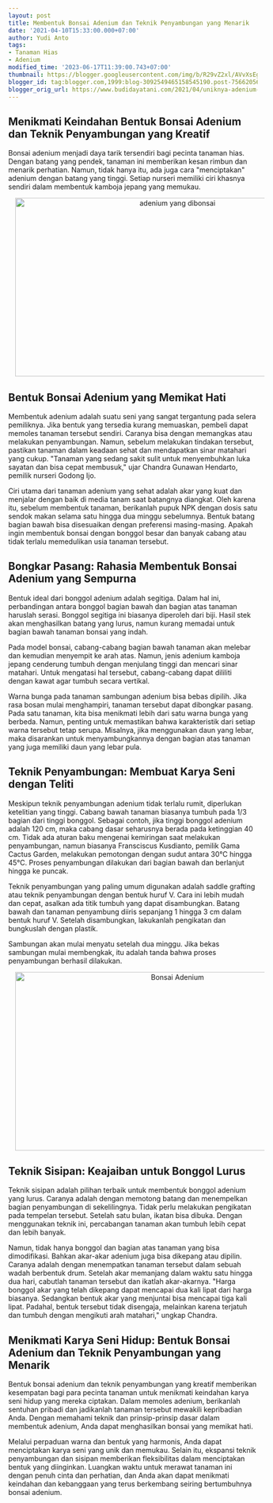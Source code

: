 ```yaml
---
layout: post
title: Membentuk Bonsai Adenium dan Teknik Penyambungan yang Menarik
date: '2021-04-10T15:33:00.000+07:00'
author: Yudi Anto
tags:
- Tanaman Hias
- Adenium
modified_time: '2023-06-17T11:39:00.743+07:00'
thumbnail: https://blogger.googleusercontent.com/img/b/R29vZ2xl/AVvXsEgFlMF3bDDHes_OjU6_rnLooeEfQouHuIGaaJ9uM_HZO86zesyQE_fhubMUCiyF_9NFS5_pxorzD5IWDXKdgsw_eR1U7j6KfgSBmyhDwQVDqyNQ_aJW-JGeFaspKGZedcd-nmuklXv1lqm2U-hFZkAMn6jVPAFx6CB4RLVGUOBRUxkai01tpo3jAHRn2w/s72-w640-c-h360/Bonsai%20Adenium1.jpg
blogger_id: tag:blogger.com,1999:blog-3092549465158545190.post-7566205607138139622
blogger_orig_url: https://www.budidayatani.com/2021/04/uniknya-adenium-kalau-dibonsai.html
---
```


<h2>Menikmati Keindahan Bentuk Bonsai Adenium dan Teknik Penyambungan yang Kreatif</h2><p>Bonsai adenium menjadi daya tarik tersendiri bagi pecinta tanaman hias. Dengan batang yang pendek, tanaman ini memberikan kesan rimbun dan menarik perhatian. Namun, tidak hanya itu, ada juga cara "menciptakan" adenium dengan batang yang tinggi. Setiap nurseri memiliki ciri khasnya sendiri dalam membentuk kamboja jepang yang memukau.</p><div class="separator" style="clear: both; text-align: center;"><a href="https://blogger.googleusercontent.com/img/b/R29vZ2xl/AVvXsEgFlMF3bDDHes_OjU6_rnLooeEfQouHuIGaaJ9uM_HZO86zesyQE_fhubMUCiyF_9NFS5_pxorzD5IWDXKdgsw_eR1U7j6KfgSBmyhDwQVDqyNQ_aJW-JGeFaspKGZedcd-nmuklXv1lqm2U-hFZkAMn6jVPAFx6CB4RLVGUOBRUxkai01tpo3jAHRn2w/s2133/Bonsai%20Adenium1.jpg" imageanchor="1" style="margin-left: 1em; margin-right: 1em;"><img alt="adenium yang dibonsai" border="0" data-original-height="1200" data-original-width="2133" height="360" src="https://blogger.googleusercontent.com/img/b/R29vZ2xl/AVvXsEgFlMF3bDDHes_OjU6_rnLooeEfQouHuIGaaJ9uM_HZO86zesyQE_fhubMUCiyF_9NFS5_pxorzD5IWDXKdgsw_eR1U7j6KfgSBmyhDwQVDqyNQ_aJW-JGeFaspKGZedcd-nmuklXv1lqm2U-hFZkAMn6jVPAFx6CB4RLVGUOBRUxkai01tpo3jAHRn2w/w640-h360/Bonsai%20Adenium1.jpg" width="640" /></a></div><h2>Bentuk Bonsai Adenium yang Memikat Hati</h2><p>Membentuk adenium adalah suatu seni yang sangat tergantung pada selera pemiliknya. Jika bentuk yang tersedia kurang memuaskan, pembeli dapat memoles tanaman tersebut sendiri. Caranya bisa dengan memangkas atau melakukan penyambungan. Namun, sebelum melakukan tindakan tersebut, pastikan tanaman dalam keadaan sehat dan mendapatkan sinar matahari yang cukup. "Tanaman yang sedang sakit sulit untuk menyembuhkan luka sayatan dan bisa cepat membusuk," ujar Chandra Gunawan Hendarto, pemilik nurseri Godong Ijo.</p><p>Ciri utama dari tanaman adenium yang sehat adalah akar yang kuat dan menjalar dengan baik di media tanam saat batangnya diangkat. Oleh karena itu, sebelum membentuk tanaman, berikanlah pupuk NPK dengan dosis satu sendok makan selama satu hingga dua minggu sebelumnya. Bentuk batang bagian bawah bisa disesuaikan dengan preferensi masing-masing. Apakah ingin membentuk bonsai dengan bonggol besar dan banyak cabang atau tidak terlalu memedulikan usia tanaman tersebut.</p><h2>Bongkar Pasang: Rahasia Membentuk Bonsai Adenium yang Sempurna</h2><p>Bentuk ideal dari bonggol adenium adalah segitiga. Dalam hal ini, perbandingan antara bonggol bagian bawah dan bagian atas tanaman haruslah serasi. Bonggol segitiga ini biasanya diperoleh dari biji. Hasil stek akan menghasilkan batang yang lurus, namun kurang memadai untuk bagian bawah tanaman bonsai yang indah.</p><p>Pada model bonsai, cabang-cabang bagian bawah tanaman akan melebar dan kemudian menyempit ke arah atas. Namun, jenis adenium kamboja jepang cenderung tumbuh dengan menjulang tinggi dan mencari sinar matahari. Untuk mengatasi hal tersebut, cabang-cabang dapat dililiti dengan kawat agar tumbuh secara vertikal.</p><p>Warna bunga pada tanaman sambungan adenium bisa bebas dipilih. Jika rasa bosan mulai menghampiri, tanaman tersebut dapat dibongkar pasang. Pada satu tanaman, kita bisa menikmati lebih dari satu warna bunga yang berbeda. Namun, penting untuk memastikan bahwa karakteristik dari setiap warna tersebut tetap serupa. Misalnya, jika menggunakan daun yang lebar, maka disarankan untuk menyambungkannya dengan bagian atas tanaman yang juga memiliki daun yang lebar pula.</p><h2>Teknik Penyambungan: Membuat Karya Seni dengan Teliti</h2><p>Meskipun teknik penyambungan adenium tidak terlalu rumit, diperlukan ketelitian yang tinggi. Cabang bawah tanaman biasanya tumbuh pada 1/3 bagian dari tinggi bonggol. Sebagai contoh, jika tinggi bonggol adenium adalah 120 cm, maka cabang dasar seharusnya berada pada ketinggian 40 cm. Tidak ada aturan baku mengenai kemiringan saat melakukan penyambungan, namun biasanya Fransciscus Kusdianto, pemilik Gama Cactus Garden, melakukan pemotongan dengan sudut antara 30°C hingga 45°C. Proses penyambungan dilakukan dari bagian bawah dan berlanjut hingga ke puncak.</p><p>Teknik penyambungan yang paling umum digunakan adalah saddle grafting atau teknik penyambungan dengan bentuk huruf V. Cara ini lebih mudah dan cepat, asalkan ada titik tumbuh yang dapat disambungkan. Batang bawah dan tanaman penyambung diiris sepanjang 1 hingga 3 cm dalam bentuk huruf V. Setelah disambungkan, lakukanlah pengikatan dan bungkuslah dengan plastik.</p><p>Sambungan akan mulai menyatu setelah dua minggu. Jika bekas sambungan mulai membengkak, itu adalah tanda bahwa proses penyambungan berhasil dilakukan.</p><div class="separator" style="clear: both; text-align: center;"><a href="https://blogger.googleusercontent.com/img/b/R29vZ2xl/AVvXsEiA0N5BW-qudegKG-nnTVcYPBIlrBZDV-6acZZ9hIOWGlO1VzNoXws7V_7fIiWyBHbWkGzFn3ah8XNeN1wEskZekkhSIjRhGLxPp9ac-HlZGQxcLQhVnBV_zoM6CE2fxY26fHuJ-nDDWiKoUD6a6C4RCqVURqfncYvmeta1LWbjfcwohhARQz5UZ2EoyQ/s2133/Bonsai%20Adenium.jpg" imageanchor="1" style="margin-left: 1em; margin-right: 1em;"><img alt="Bonsai Adenium" border="0" data-original-height="1200" data-original-width="2133" height="360" src="https://blogger.googleusercontent.com/img/b/R29vZ2xl/AVvXsEiA0N5BW-qudegKG-nnTVcYPBIlrBZDV-6acZZ9hIOWGlO1VzNoXws7V_7fIiWyBHbWkGzFn3ah8XNeN1wEskZekkhSIjRhGLxPp9ac-HlZGQxcLQhVnBV_zoM6CE2fxY26fHuJ-nDDWiKoUD6a6C4RCqVURqfncYvmeta1LWbjfcwohhARQz5UZ2EoyQ/w640-h360/Bonsai%20Adenium.jpg" width="640" /></a></div><h2>Teknik Sisipan: Keajaiban untuk Bonggol Lurus</h2><p>Teknik sisipan adalah pilihan terbaik untuk membentuk bonggol adenium yang lurus. Caranya adalah dengan memotong batang dan menempelkan bagian penyambungan di sekelilingnya. Tidak perlu melakukan pengikatan pada tempelan tersebut. Setelah satu bulan, ikatan bisa dibuka. Dengan menggunakan teknik ini, percabangan tanaman akan tumbuh lebih cepat dan lebih banyak.</p><p>Namun, tidak hanya bonggol dan bagian atas tanaman yang bisa dimodifikasi. Bahkan akar-akar adenium juga bisa dikepang atau dipilin. Caranya adalah dengan menempatkan tanaman tersebut dalam sebuah wadah berbentuk drum. Setelah akar memanjang dalam waktu satu hingga dua hari, cabutlah tanaman tersebut dan ikatlah akar-akarnya. "Harga bonggol akar yang telah dikepang dapat mencapai dua kali lipat dari harga biasanya. Sedangkan bentuk akar yang menjuntai bisa mencapai tiga kali lipat. Padahal, bentuk tersebut tidak disengaja, melainkan karena terjatuh dan tumbuh dengan mengikuti arah matahari," ungkap Chandra.</p><h2>Menikmati Karya Seni Hidup: Bentuk Bonsai Adenium dan Teknik Penyambungan yang Menarik</h2><p>Bentuk bonsai adenium dan teknik penyambungan yang kreatif memberikan kesempatan bagi para pecinta tanaman untuk menikmati keindahan karya seni hidup yang mereka ciptakan. Dalam memoles adenium, berikanlah sentuhan pribadi dan jadikanlah tanaman tersebut mewakili kepribadian Anda. Dengan memahami teknik dan prinsip-prinsip dasar dalam membentuk adenium, Anda dapat menghasilkan bonsai yang memikat hati.</p><p>Melalui perpaduan warna dan bentuk yang harmonis, Anda dapat menciptakan karya seni yang unik dan memukau. Selain itu, ekspansi teknik penyambungan dan sisipan memberikan fleksibilitas dalam menciptakan bentuk yang diinginkan. Luangkan waktu untuk merawat tanaman ini dengan penuh cinta dan perhatian, dan Anda akan dapat menikmati keindahan dan kebanggaan yang terus berkembang seiring bertumbuhnya bonsai adenium.</p>